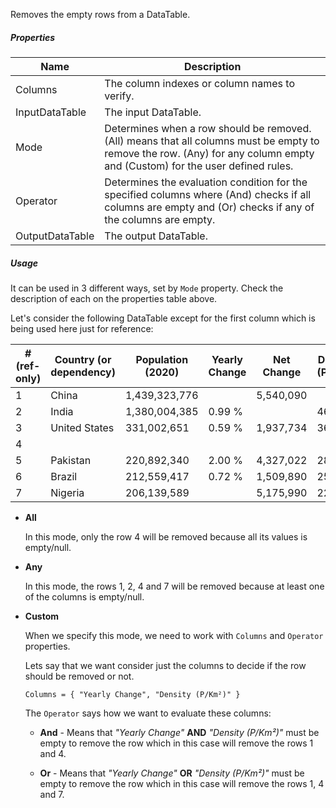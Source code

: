 Removes the empty rows from a DataTable.

<div class="data-table-sprite remove-empty-rows"></div>

##### Properties

|Name           |Description                                                                                                                                                               |
|---------------|--------------------------------------------------------------------------------------------------------------------------------------------------------------------------|
|Columns        |The column indexes or column names to verify.                                                                                                                             |
|InputDataTable |The input DataTable.                                                                                                                                                      |
|Mode           |Determines when a row should be removed. (All) means that all columns must be empty to remove the row. (Any) for any column empty and (Custom) for the user defined rules.|
|Operator       |Determines the evaluation condition for the specified columns where (And) checks if all columns are empty and (Or) checks if any of the columns are empty.                |
|OutputDataTable|The output DataTable.                                                                                                                                                     |


##### Usage

It can be used in 3 different ways, set by `Mode` property. 
Check the description of each on the properties table above.

Let's consider the following DataTable except for the first column which is being used here just for reference:

| \# (ref-only) | Country (or dependency) | Population (2020) | Yearly Change | Net Change | Density (P/Km²) |
| ------------- | ----------------------- | ----------------- | ------------- | ---------- | --------------- |
| 1             | China                   | 1,439,323,776     |               | 5,540,090  |                 |
| 2             | India                   | 1,380,004,385     | 0.99 %        |            | 464             |
| 3             | United States           | 331,002,651       | 0.59 %        | 1,937,734  | 36              |
| 4             |                         |                   |               |            |                 |
| 5             | Pakistan                | 220,892,340       | 2.00 %        | 4,327,022  | 287             |
| 6             | Brazil                  | 212,559,417       | 0.72 %        | 1,509,890  | 25              |
| 7             | Nigeria                 | 206,139,589       |               | 5,175,990  | 226             |

- **All**

    In this mode, only the row 4 will be removed because all its values is empty/null.

- **Any**
  
    In this mode, the rows 1, 2, 4 and 7 will be removed because at least one of the columns is empty/null.

- **Custom**
  
    When we specify this mode, we need to work with `Columns` and `Operator` properties.

    Lets say that we want consider just the columns to decide if the row should be removed or not.

    `Columns = { "Yearly Change", "Density (P/Km²)" }`

    The `Operator` says how we want to evaluate these columns:

    - **And** - Means that *"Yearly Change"* **AND** *"Density (P/Km²)"* must be empty to remove the row which in this case will remove the rows 1 and 4.

    - **Or** - Means that *"Yearly Change"* **OR** *"Density (P/Km²)"* must be empty to remove the row which in this case will remove the rows 1, 4 and 7.


